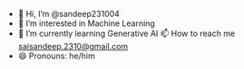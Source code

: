 - 👋 Hi, I’m @sandeep231004
- 👀 I’m interested in Machine Learning
- 🌱 I’m currently learning Generative AI
  📫 How to reach me saisandeep.2310@gmail.com
- 😄 Pronouns: he/him


<!---
sandeep231004/sandeep231004 is a ✨ special ✨ repository because its `README.md` (this file) appears on your GitHub profile.
You can click the Preview link to take a look at your changes.
--->
